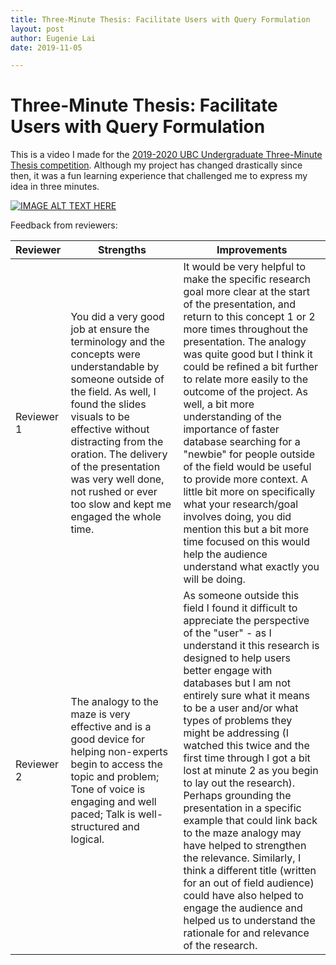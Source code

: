 ```yaml
---
title: Three-Minute Thesis: Facilitate Users with Query Formulation
layout: post
author: Eugenie Lai
date: 2019-11-05

---
```


# Three-Minute Thesis: Facilitate Users with Query Formulation

This is a video I made for the [2019-2020 UBC Undergraduate Three-Minute Thesis competition](https://ubc.3mt.ca/). Although my project has changed drastically since then, it was a fun learning experience that challenged me to express my idea in three minutes.

[![IMAGE ALT TEXT HERE](http://img.youtube.com/vi/G3OmSowNRTA/0.jpg)](https://www.youtube.com/watch?v=G3OmSowNRTA&t=1s)

Feedback from reviewers:

| Reviewer      | Strengths           | Improvements  |
| ------------- |-------------| -----|
| Reviewer 1      | You did a very good job at ensure the terminology and the concepts were understandable by someone outside of the field. As well, I found the slides visuals to be effective without distracting from the oration.  The delivery of the presentation was very well done, not rushed or ever too slow and kept me engaged the whole time. | It would be very helpful to make the specific research goal more clear at the start of the presentation, and return to this concept 1 or 2 more times throughout the presentation. The analogy was quite good but I think it could be refined a bit further to relate more easily to the outcome of the project. As well, a bit more understanding of the importance of faster database searching for a "newbie" for people outside of the field would be useful to provide more context. A little bit more on specifically what your research/goal involves doing, you did mention this but a bit more time focused on this would help the audience understand what exactly you will be doing.|
| Reviewer 2 | The analogy to the maze is very effective and is a good device for helping non-experts begin to access the topic and problem;  Tone of voice is engaging and well paced; Talk is well-structured and logical. | As someone outside this field I found it difficult to appreciate the perspective of the "user" - as I understand it this research is designed to help users better engage with databases but I am not entirely sure what it means to be a user and/or what types of problems they might be addressing (I watched this twice and the first time through I got a bit lost at minute 2 as you begin to lay out the research). Perhaps grounding the presentation in a specific example that could link back to the maze analogy may have helped to strengthen the relevance. Similarly, I think a different title (written for an out of field audience) could have also helped to engage the audience and helped us to understand the rationale for and relevance of the research. |